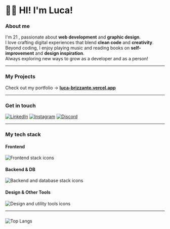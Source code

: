 # 👋🏻 HI! I'm Luca!

### About me
 I'm 21 , passionate about **web development** and **graphic design**.  
I love crafting digital experiences that blend **clean code** and **creativity**.  
Beyond coding, I enjoy playing music and reading books on **self-improvement** and **design inspiration**.  
Always exploring new ways to grow as a developer and as a person!

---

### My Projects
Check out my portfolio → [**luca-brizzante.vercel.app**](https://luca-brizzante.vercel.app)

---

### Get in touch
[![LinkedIn](https://img.shields.io/badge/LinkedIn-0A66C2?style=for-the-badge&logo=linkedin&logoColor=white)](https://linkedin.com/in/luca-brizzante-06897a33b)
[![Instagram](https://img.shields.io/badge/Instagram-E4405F?style=for-the-badge&logo=instagram&logoColor=white)](https://instagram.com/brizza.__)
[![Discord](https://img.shields.io/badge/Discord-5865F2?style=for-the-badge&logo=discord&logoColor=white)](https://discord.gg/.brizza)

---

### My tech stack

#### Frontend
<img src="https://skillicons.dev/icons?i=html,css,js,ts,react,nextjs,tailwind,bootstrap" alt="Frontend stack icons" />

#### Backend & DB
<img src="https://skillicons.dev/icons?i=nodejs,express,spring,mysql,postgres" alt="Backend and database stack icons" />

#### Design & Other Tools
<img src="https://skillicons.dev/icons?i=git,linux,figma,postman,ps,ai" alt="Design and utility tools icons" />

---


### 
![Top Langs](https://github-readme-stats.vercel.app/api/top-langs/?username=brizzaa&layout=compact&theme=dark)




